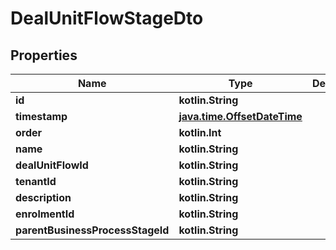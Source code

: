 
# DealUnitFlowStageDto

## Properties
| Name | Type | Description | Notes |
| ------------ | ------------- | ------------- | ------------- |
| **id** | **kotlin.String** |  |  [optional] |
| **timestamp** | [**java.time.OffsetDateTime**](java.time.OffsetDateTime.md) |  |  [optional] |
| **order** | **kotlin.Int** |  |  [optional] |
| **name** | **kotlin.String** |  |  [optional] |
| **dealUnitFlowId** | **kotlin.String** |  |  [optional] |
| **tenantId** | **kotlin.String** |  |  [optional] |
| **description** | **kotlin.String** |  |  [optional] |
| **enrolmentId** | **kotlin.String** |  |  [optional] |
| **parentBusinessProcessStageId** | **kotlin.String** |  |  [optional] |



